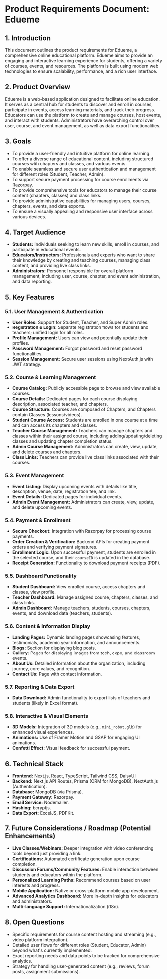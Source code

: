 # Product Requirements Document: Edueme

## 1. Introduction

This document outlines the product requirements for Edueme, a comprehensive online educational platform. Edueme aims to provide an engaging and interactive learning experience for students, offering a variety of courses, events, and resources. The platform is built using modern web technologies to ensure scalability, performance, and a rich user interface.

## 2. Product Overview

Edueme is a web-based application designed to facilitate online education. It serves as a central hub for students to discover and enroll in courses, participate in events, access learning materials, and track their progress. Educators can use the platform to create and manage courses, host events, and interact with students. Administrators have overarching control over user, course, and event management, as well as data export functionalities.

## 3. Goals

*   To provide a user-friendly and intuitive platform for online learning.
*   To offer a diverse range of educational content, including structured courses with chapters and classes, and various events.
*   To enable seamless and secure user authentication and management for different roles (Student, Teacher, Admin).
*   To support secure payment processing for course enrollments via Razorpay.
*   To provide comprehensive tools for educators to manage their course content (chapters, classes) and class links.
*   To provide administrative capabilities for managing users, courses, chapters, events, and data exports.
*   To ensure a visually appealing and responsive user interface across various devices.

## 4. Target Audience

*   **Students:** Individuals seeking to learn new skills, enroll in courses, and participate in educational events.
*   **Educators/Instructors:** Professionals and experts who want to share their knowledge by creating and teaching courses, managing class content, and providing live class links.
*   **Administrators:** Personnel responsible for overall platform management, including user, course, chapter, and event administration, and data reporting.

## 5. Key Features

### 5.1. User Management & Authentication
*   **User Roles:** Support for Student, Teacher, and Super Admin roles.
*   **Registration & Login:** Separate registration flows for students and teachers; unified login for all roles.
*   **Profile Management:** Users can view and potentially update their profiles.
*   **Password Management:** Forgot password and reset password functionalities.
*   **Session Management:** Secure user sessions using NextAuth.js with JWT strategy.

### 5.2. Course & Learning Management
*   **Course Catalog:** Publicly accessible page to browse and view available courses.
*   **Course Details:** Dedicated pages for each course displaying description, associated teacher, and chapters.
*   **Course Structure:** Courses are composed of Chapters, and Chapters contain Classes (lessons/videos).
*   **Student Course Access:** Students are enrolled in one course at a time and can access its chapters and classes.
*   **Teacher Course Management:** Teachers can manage chapters and classes within their assigned course, including adding/updating/deleting classes and updating chapter completion status.
*   **Admin Course Management:** Administrators can create, view, update, and delete courses and chapters.
*   **Class Links:** Teachers can provide live class links associated with their courses.

### 5.3. Event Management
*   **Event Listing:** Display upcoming events with details like title, description, venue, date, registration fee, and link.
*   **Event Details:** Dedicated pages for individual events.
*   **Admin Event Management:** Administrators can create, view, update, and delete upcoming events.

### 5.4. Payment & Enrollment
*   **Secure Checkout:** Integration with Razorpay for processing course payments.
*   **Order Creation & Verification:** Backend APIs for creating payment orders and verifying payment signatures.
*   **Enrollment Logic:** Upon successful payment, students are enrolled in the selected course, and their `courseID` is updated in the database.
*   **Receipt Generation:** Functionality to download payment receipts (PDF).

### 5.5. Dashboard Functionality
*   **Student Dashboard:** View enrolled course, access chapters and classes, view profile.
*   **Teacher Dashboard:** Manage assigned course, chapters, classes, and class links.
*   **Admin Dashboard:** Manage teachers, students, courses, chapters, events, and download data (teachers, students).

### 5.6. Content & Information Display
*   **Landing Pages:** Dynamic landing pages showcasing features, testimonials, academic year information, and announcements.
*   **Blogs:** Section for displaying blog posts.
*   **Gallery:** Pages for displaying images from tech, expo, and classroom events.
*   **About Us:** Detailed information about the organization, including journey, core values, and recognition.
*   **Contact Us:** Page with contact information.

### 5.7. Reporting & Data Export
*   **Data Download:** Admin functionality to export lists of teachers and students (likely in Excel format).

### 5.8. Interactive & Visual Elements
*   **3D Models:** Integration of 3D models (e.g., `mini_robot.glb`) for enhanced visual experiences.
*   **Animations:** Use of Framer Motion and GSAP for engaging UI animations.
*   **Confetti Effect:** Visual feedback for successful payment.

## 6. Technical Stack

*   **Frontend:** Next.js, React, TypeScript, Tailwind CSS, DaisyUI
*   **Backend:** Next.js API Routes, Prisma (ORM for MongoDB), NextAuth.js (Authentication).
*   **Database:** MongoDB (via Prisma).
*   **Payment Gateway:** Razorpay.
*   **Email Service:** Nodemailer.
*   **Hashing:** bcryptjs.
*   **Data Export:** ExcelJS, PDFKit.

## 7. Future Considerations / Roadmap (Potential Enhancements)

*   **Live Classes/Webinars:** Deeper integration with video conferencing tools beyond just providing a link.
*   **Certifications:** Automated certificate generation upon course completion.
*   **Discussion Forums/Community Features:** Enable interaction between students and educators within the platform.
*   **Personalized Learning Paths:** Recommend courses based on user interests and progress.
*   **Mobile Application:** Native or cross-platform mobile app development.
*   **Advanced Analytics Dashboard:** More in-depth insights for educators and administrators.
*   **Multi-language Support:** Internationalization (i18n).

## 8. Open Questions

*   Specific requirements for course content hosting and streaming (e.g., video platform integration).
*   Detailed user flows for different roles (Student, Educator, Admin) beyond what's currently implemented.
*   Exact reporting needs and data points to be tracked for comprehensive analytics.
*   Strategy for handling user-generated content (e.g., reviews, forum posts, assignment submissions).